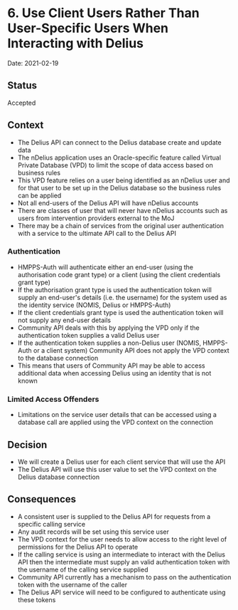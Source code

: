 # 6. Use Client Users Rather Than User-Specific Users When Interacting with Delius

Date: 2021-02-19

## Status

Accepted

## Context

- The Delius API can connect to the Delius database create and update data
- The nDelius application uses an Oracle-specific feature called Virtual
  Private Database (VPD) to limit the scope of data access based on business
  rules 
- This VPD feature relies on a user being identified as an nDelius user and
  for that user to be set up in the Delius database so the business rules can
  be applied
- Not all end-users of the Delius API will have nDelius accounts
- There are classes of user that will never have nDelius accounts such as
  users from intervention providers external to the MoJ
- There may be a chain of services from the original user authentication with
  a service to the ultimate API call to the Delius API

### Authentication 

- HMPPS-Auth will authenticate either an end-user (using the authorisation
  code grant type) or a client (using the client credentials grant type)
- If the authorisation grant type is used the authentication token will supply
  an end-user's details (i.e. the username) for the system used as the
  identity service (NOMIS, Delius or HMPPS-Auth)
- If the client credentials grant type is used the authentication token will
  not supply any end-user details
- Community API deals with this by applying the VPD only if the authentication
  token supplies a valid Delius user
- If the authentication token supplies a non-Delius user (NOMIS, HMPPS-Auth or
  a client system) Community API does not apply the VPD context to the
  database connection
- This means that users of Community API may be able to access additional data
  when accessing Delius using an identity that is not known

### Limited Access Offenders

- Limitations on the service user details that can be accessed using a
  database call are applied using the VPD context on the connection

## Decision

- We will create a Delius user for each client service that will use the API 
- The Delius API will use this user value to set the VPD context on the Delius 
  database connection

## Consequences

- A consistent user is supplied to the Delius API for requests from a specific
  calling service
- Any audit records will be set using this service user
- The VPD context for the user needs to allow access to the right level of
  permissions for the Delius API to operate
- If the calling service is using an intermediate to interact with the Delius
  API then the intermediate must supply an valid authentication token with the
  username of the calling service supplied
- Community API currently has a mechanism to pass on the authentication token
  with the username of the caller
- The Delius API service will need to be configured to authenticate using
  these tokens


